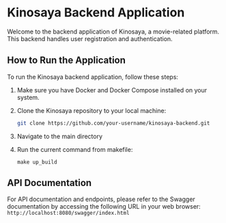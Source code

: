 # Kinosaya Backend Application

Welcome to the backend application of Kinosaya, a movie-related platform. This backend handles user registration and authentication.

## How to Run the Application

To run the Kinosaya backend application, follow these steps:

1. Make sure you have Docker and Docker Compose installed on your system.

2. Clone the Kinosaya repository to your local machine:
   ```bash
   git clone https://github.com/your-username/kinosaya-backend.git
   ```
3. Navigate to the main directory
4. Run the current command from makefile:
    ```
    make up_build
    ```

## API Documentation
For API documentation and endpoints, please refer to the Swagger documentation by accessing the following URL in your web browser:
    ```
    http://localhost:8080/swagger/index.html
    ```
